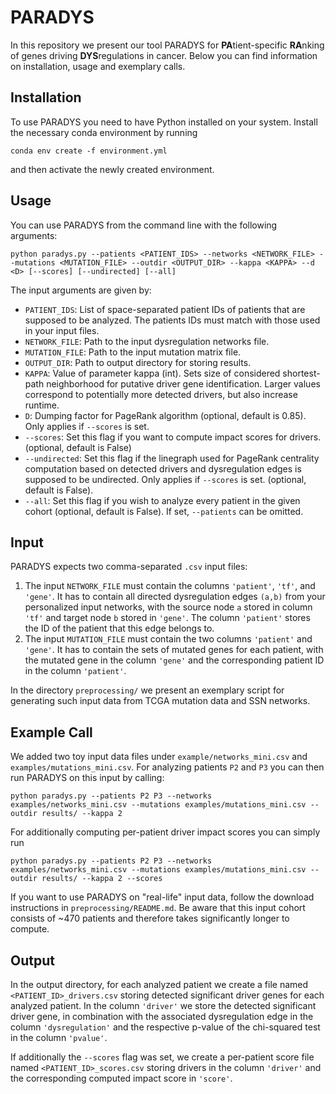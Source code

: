 # PARADYS

In this repository we present our tool PARADYS for **PA**tient-specific **RA**nking of genes driving **DYS**regulations in cancer. Below you can find information on installation, usage and exemplary calls.



## Installation

To use PARADYS you need to have Python installed on your system. Install the necessary conda environment by running

```
conda env create -f environment.yml
```

and then activate the newly created environment.



## Usage

You can use PARADYS from the command line with the following arguments:
```
python paradys.py --patients <PATIENT_IDS> --networks <NETWORK_FILE> --mutations <MUTATION_FILE> --outdir <OUTPUT_DIR> --kappa <KAPPA> --d <D> [--scores] [--undirected] [--all]
```
The input arguments are given by:
* `PATIENT_IDS`: List of space-separated patient IDs of patients that are supposed to be analyzed. The patients IDs must match with those used in your input files.
* `NETWORK_FILE`: Path to the input dysregulation networks file.
* `MUTATION_FILE`: Path to the input mutation matrix file.
* `OUTPUT_DIR`: Path to output directory for storing results.
* `KAPPA`: Value of parameter kappa (int). Sets size of considered shortest-path neighborhood for putative driver gene identification. Larger values correspond to potentially more detected drivers, but also increase runtime.
* `D`: Dumping factor for PageRank algorithm (optional, default is 0.85). Only applies if `--scores` is set.
* `--scores`: Set this flag if you want to compute impact scores for drivers. (optional, default is False)
* `--undirected`: Set this flag if the linegraph used for PageRank centrality computation based on detected drivers and dysregulation edges is supposed to be undirected. Only applies if `--scores` is set. (optional, default is False).
* `--all`: Set this flag if you wish to analyze every patient in the given cohort (optional, default is False). If set, `--patients` can be omitted.



## Input

PARADYS expects two comma-separated `.csv` input files: 

1) The input `NETWORK_FILE` must contain the columns `'patient'`, `'tf'`, and `'gene'`. It has to contain all directed dysregulation edges `(a,b)` from your personalized input networks, with the source node `a` stored in column `'tf'` and target node `b` stored in `'gene'`. The column `'patient'` stores the ID of the patient that this edge belongs to. 
2) The input `MUTATION_FILE` must contain the two columns `'patient'` and `'gene'`. It has to contain the sets of mutated genes for each patient, with the mutated gene in the column `'gene'` and the corresponding patient ID in the column `'patient'`.

In the directory `preprocessing/` we present an exemplary script for generating such input data from TCGA mutation data and SSN networks.



## Example Call

We added two toy input data files under `example/networks_mini.csv` and `examples/mutations_mini.csv`. For analyzing patients `P2` and `P3` you can then run PARADYS on this input by calling:

```
python paradys.py --patients P2 P3 --networks examples/networks_mini.csv --mutations examples/mutations_mini.csv --outdir results/ --kappa 2
```

For additionally computing per-patient driver impact scores you can simply run
```
python paradys.py --patients P2 P3 --networks examples/networks_mini.csv --mutations examples/mutations_mini.csv --outdir results/ --kappa 2 --scores
```

If you want to use PARADYS on "real-life" input data, follow the download instructions in `preprocessing/README.md`. Be aware that this input cohort consists of ~470 patients and therefore takes significantly longer to compute. 



## Output

In the output directory, for each analyzed patient we create a file named `<PATIENT_ID>_drivers.csv` storing detected significant driver genes for each analyzed patient. In the column `'driver'` we store the detected significant driver gene, in combination with the associated dysregulation edge in the column `'dysregulation'` and the respective p-value of the chi-squared test in the column `'pvalue'`.

If additionally the `--scores` flag was set, we create a per-patient score file named `<PATIENT_ID>_scores.csv` storing drivers in the column `'driver'` and the corresponding computed impact score in `'score'`.
